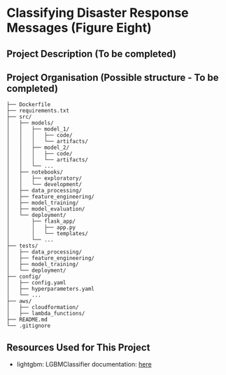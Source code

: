 # Classifying Disaster Response Messages (Figure Eight)

## Project Description (To be completed)

## Project Organisation (Possible structure - To be completed)
    
    ├── Dockerfile
    ├── requirements.txt
    ├── src/
    │   ├── models/
    │   │   ├── model_1/
    │   │   │   ├── code/
    │   │   │   └── artifacts/
    │   │   ├── model_2/
    │   │   │   ├── code/
    │   │   │   └── artifacts/
    │   │   └── ...
    │   ├── notebooks/
    │   │   ├── exploratory/
    │   │   └── development/
    │   ├── data_processing/
    │   ├── feature_engineering/
    │   ├── model_training/
    │   ├── model_evaluation/
    │   └── deployment/
    │       ├── flask_app/
    │       │   ├── app.py
    │       │   └── templates/
    │       └── ...
    ├── tests/
    │   ├── data_processing/
    │   ├── feature_engineering/
    │   ├── model_training/
    │   └── deployment/
    ├── config/
    │   ├── config.yaml
    │   ├── hyperparameters.yaml
    │   └── ...
    ├── aws/
    │   ├── cloudformation/
    │   ├── lambda_functions/
    ├── README.md
    └── .gitignore



## Resources Used for This Project
* lightgbm: LGBMClassifier documentation: [here](https://lightgbm.readthedocs.io/en/latest/pythonapi/lightgbm.LGBMClassifier.html#) <br>

